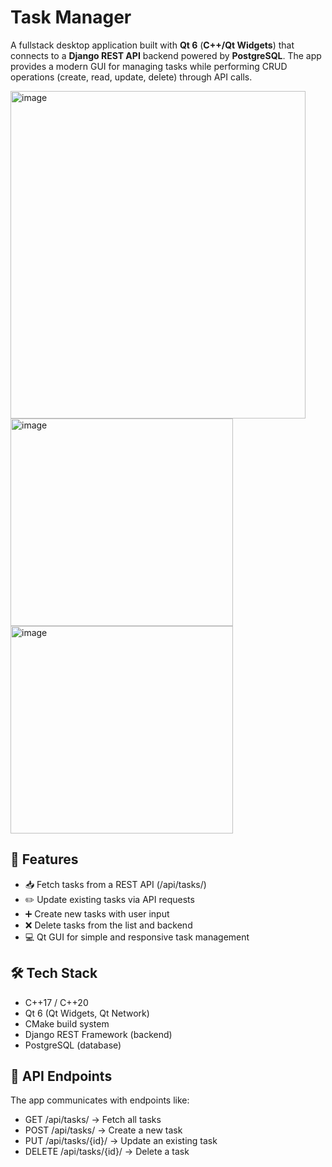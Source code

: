 # Task Manager 
A fullstack desktop application built with **Qt 6** (**C++/Qt Widgets**) that connects to a **Django REST API** backend powered by **PostgreSQL**.
The app provides a modern GUI for managing tasks while performing CRUD operations (create, read, update, delete) through API calls.

<img width="472" height="524" alt="image" src="https://github.com/user-attachments/assets/e7fc90ed-2d76-435a-aa03-92aa84c0fefa" />

<br>
<img width="356" height="332" alt="image" src="https://github.com/user-attachments/assets/3daef90b-8efe-4ed0-9bb8-2f3bbdf3b9a6" />
<img width="356" height="332" alt="image" src="https://github.com/user-attachments/assets/f9d24cc8-23dd-481f-82ec-059434c98c26" />

## 🚀 Features

- 📥 Fetch tasks from a REST API (/api/tasks/)
- ✏️ Update existing tasks via API requests
- ➕ Create new tasks with user input
- ❌ Delete tasks from the list and backend
- 💻 Qt GUI for simple and responsive task management

## 🛠️ Tech Stack

- C++17 / C++20
- Qt 6 (Qt Widgets, Qt Network)
- CMake build system
- Django REST Framework (backend)
- PostgreSQL (database)

## 📡 API Endpoints

The app communicates with endpoints like:

- GET /api/tasks/ → Fetch all tasks
- POST /api/tasks/ → Create a new task
- PUT /api/tasks/{id}/ → Update an existing task
- DELETE /api/tasks/{id}/ → Delete a task
